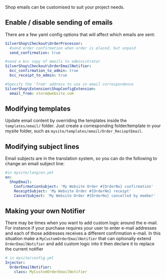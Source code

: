 Shop emails can be customised to suit your project needs.

## Enable / disable sending of emails

There are a few yaml config options that will affect which emails are sent:

```yaml
SilverShop\Checkout\OrderProcessor:
  #send order confirmation when order is placed, but unpaid
  send_confirmation: true

#send a bcc copy of emails to administrator
SilverShop\Checkout\OrderEmailNotifier:
  bcc_confirmation_to_admin: true
  bcc_receipt_to_admin: true

#Specify the 'from' address to use in email correspondence
SilverShop\Extension\ShopConfigExtension:
  email_from: store@website.com

```

## Modifying templates

Update email content by overriding the templates inside the `templates/email/` folder. Just create a corresponding folder/template in your mysite folder, such as `mysite/templates/email/Order_RecieptEmail`.

## Modifying subject lines

Email subjects are in the translation system, so you can do the following to change an email subject line:


```yaml
#in mysite/lang/en.yml
en:
  ShopEmail:
    ConfirmationSubject: 'My Website Order #{OrderNo} confirmation'
    ReceiptSubject: 'My Website Order #{OrderNo} receipt'
    CancelSubject: 'My Website Order #{OrderNo} cancelled by member'  
```

## Making your own Notifier

There may be times when you want to add custom logic around the e-mail. For instance if your purchase requires your user to enter e-mail addresses and each of those addresses receives a different confirmation e-mail. In this situation make a `MyCustomOrderEmailNotifier` that can optionally extend `OrderEmailNotifier` and add custom logic into it then declare it to replace the current notifier

```yaml
# in mysite/config.yml
Injector:
  OrderEmailNotifier:
    class: MyCustomOrderEmailNotifier
```

